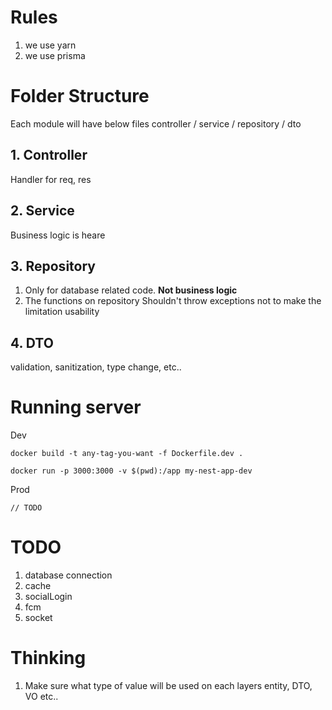 # Rules
1. we use yarn
2. we use prisma

# Folder Structure
Each module will have below files
controller / service / repository / dto

## 1. Controller
Handler for req, res

## 2. Service
Business logic is heare

## 3. Repository
1. Only for database related code. **Not business logic**
2. The functions on repository Shouldn't throw exceptions not to make the limitation usability

## 4. DTO
validation, sanitization, type change, etc..

# Running server
Dev
```
docker build -t any-tag-you-want -f Dockerfile.dev . 

docker run -p 3000:3000 -v $(pwd):/app my-nest-app-dev 
```

Prod
```
// TODO
```

# TODO
1. database connection
2. cache
3. socialLogin
4. fcm
5. socket


# Thinking
1. Make sure what type of value will be used on each layers
entity, DTO, VO etc..